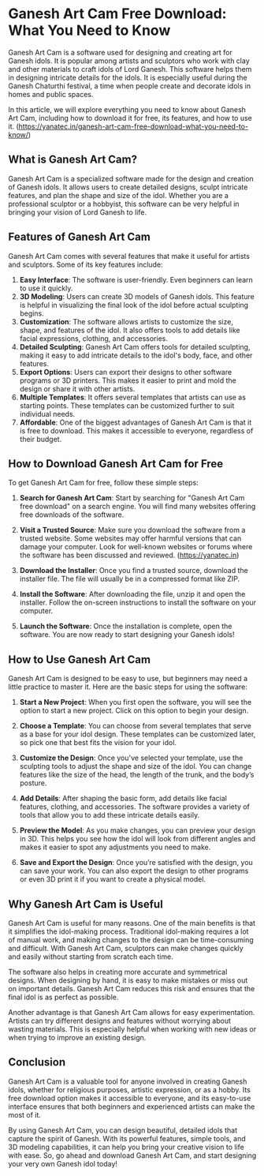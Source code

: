 # Ganesh Art Cam Free Download: What You Need to Know

Ganesh Art Cam is a software used for designing and creating art for Ganesh idols. It is popular among artists and sculptors who work with clay and other materials to craft idols of Lord Ganesh. This software helps them in designing intricate details for the idols. It is especially useful during the Ganesh Chaturthi festival, a time when people create and decorate idols in homes and public spaces.

In this article, we will explore everything you need to know about Ganesh Art Cam, including how to download it for free, its features, and how to use it. (https://yanatec.in/ganesh-art-cam-free-download-what-you-need-to-know/)

## What is Ganesh Art Cam?

Ganesh Art Cam is a specialized software made for the design and creation of Ganesh idols. It allows users to create detailed designs, sculpt intricate features, and plan the shape and size of the idol. Whether you are a professional sculptor or a hobbyist, this software can be very helpful in bringing your vision of Lord Ganesh to life.

## Features of Ganesh Art Cam

Ganesh Art Cam comes with several features that make it useful for artists and sculptors. Some of its key features include:

1. **Easy Interface**: The software is user-friendly. Even beginners can learn to use it quickly.
2. **3D Modeling**: Users can create 3D models of Ganesh idols. This feature is helpful in visualizing the final look of the idol before actual sculpting begins.
3. **Customization**: The software allows artists to customize the size, shape, and features of the idol. It also offers tools to add details like facial expressions, clothing, and accessories.
4. **Detailed Sculpting**: Ganesh Art Cam offers tools for detailed sculpting, making it easy to add intricate details to the idol's body, face, and other features.
5. **Export Options**: Users can export their designs to other software programs or 3D printers. This makes it easier to print and mold the design or share it with other artists.
6. **Multiple Templates**: It offers several templates that artists can use as starting points. These templates can be customized further to suit individual needs.
7. **Affordable**: One of the biggest advantages of Ganesh Art Cam is that it is free to download. This makes it accessible to everyone, regardless of their budget.

## How to Download Ganesh Art Cam for Free

To get Ganesh Art Cam for free, follow these simple steps:

1. **Search for Ganesh Art Cam**: Start by searching for "Ganesh Art Cam free download" on a search engine. You will find many websites offering free downloads of the software.
   
2. **Visit a Trusted Source**: Make sure you download the software from a trusted website. Some websites may offer harmful versions that can damage your computer. Look for well-known websites or forums where the software has been discussed and reviewed. (https://yanatec.in)

3. **Download the Installer**: Once you find a trusted source, download the installer file. The file will usually be in a compressed format like ZIP.

4. **Install the Software**: After downloading the file, unzip it and open the installer. Follow the on-screen instructions to install the software on your computer.

5. **Launch the Software**: Once the installation is complete, open the software. You are now ready to start designing your Ganesh idols!

## How to Use Ganesh Art Cam

Ganesh Art Cam is designed to be easy to use, but beginners may need a little practice to master it. Here are the basic steps for using the software:

1. **Start a New Project**: When you first open the software, you will see the option to start a new project. Click on this option to begin your design.

2. **Choose a Template**: You can choose from several templates that serve as a base for your idol design. These templates can be customized later, so pick one that best fits the vision for your idol.

3. **Customize the Design**: Once you've selected your template, use the sculpting tools to adjust the shape and size of the idol. You can change features like the size of the head, the length of the trunk, and the body’s posture.

4. **Add Details**: After shaping the basic form, add details like facial features, clothing, and accessories. The software provides a variety of tools that allow you to add these intricate details easily.

5. **Preview the Model**: As you make changes, you can preview your design in 3D. This helps you see how the idol will look from different angles and makes it easier to spot any adjustments you need to make.

6. **Save and Export the Design**: Once you’re satisfied with the design, you can save your work. You can also export the design to other programs or even 3D print it if you want to create a physical model.

## Why Ganesh Art Cam is Useful

Ganesh Art Cam is useful for many reasons. One of the main benefits is that it simplifies the idol-making process. Traditional idol-making requires a lot of manual work, and making changes to the design can be time-consuming and difficult. With Ganesh Art Cam, sculptors can make changes quickly and easily without starting from scratch each time.

The software also helps in creating more accurate and symmetrical designs. When designing by hand, it is easy to make mistakes or miss out on important details. Ganesh Art Cam reduces this risk and ensures that the final idol is as perfect as possible.

Another advantage is that Ganesh Art Cam allows for easy experimentation. Artists can try different designs and features without worrying about wasting materials. This is especially helpful when working with new ideas or when trying to improve an existing design.

## Conclusion

Ganesh Art Cam is a valuable tool for anyone involved in creating Ganesh idols, whether for religious purposes, artistic expression, or as a hobby. Its free download option makes it accessible to everyone, and its easy-to-use interface ensures that both beginners and experienced artists can make the most of it.

By using Ganesh Art Cam, you can design beautiful, detailed idols that capture the spirit of Ganesh. With its powerful features, simple tools, and 3D modeling capabilities, it can help you bring your creative vision to life with ease. So, go ahead and download Ganesh Art Cam, and start designing your very own Ganesh idol today!
